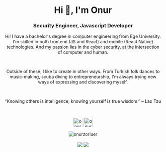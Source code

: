 <h1 align="center">Hi 👋, I'm Onur</h1>
<h3 align="center">Security Engineer, Javascript Developer</h3>
<p align="center">
Hi! I have a bachelor's degree in computer engineering from Ege University. I'm skilled in both frontend (JS and React) and mobile (React Native) technologies. And my passion lies in the cyber security, at the intersection of computer and human.
</p>
<br>
<p align="center">
Outside of these, I like to create in other ways. From Turkish folk dances to music-making, scuba diving to entrepreneurship, I'm always trying new ways of expressing and discovering myself.
</p>
<br>
<p align="center">
“Knowing others is intelligence; knowing yourself is true wisdom.” – Lao Tzu 
</p>
<br>
<p align="center">
<a href="https://twitter.com/onur_zorluer" target="blank"><img align="center" src="https://cdn.jsdelivr.net/npm/simple-icons@3.0.1/icons/twitter.svg" alt="onur_zorluer" height="30" width="30" /></a>
<a href="https://linkedin.com/in/onurzorluer" target="blank"><img align="center" src="https://cdn.jsdelivr.net/npm/simple-icons@3.0.1/icons/linkedin.svg" alt="onur_zorluer" height="30" width="30" /></a>
</p>
<p align="center">
  <img align="center" src="https://github-readme-stats.vercel.app/api?username=onurzorluer&show_icons=true&theme=nord" alt="onurzorluer" />
</p>
<p align="center">
  <img align="center" src="https://github-readme-stats.vercel.app/api/pin/?username=onurzorluer&repo=react-image-file-resizer&theme=nord" />
</a>
  <img align="center" src="https://github-readme-stats.vercel.app/api/pin/?username=onurzorluer&repo=exif-auto-rotate&theme=nord" />
</a>
  </p>

